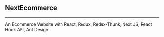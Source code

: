 ## NextEcommerce

---

An Ecommerce Website with React, Redux, Redux-Thunk, Next JS, React Hook API, Ant Design
